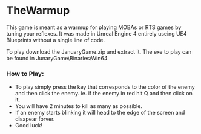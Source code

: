 # TheWarmup
This game is meant as a warmup for playing MOBAs or RTS games by tuning your reflexes. It was made in Unreal Engine 4 entirely useing UE4 Blueprints without a single line of code. 

To play download the JanuaryGame.zip and extract it. The exe to play can be found in JunaryGame\Binaries\Win64

<h3>How to Play:</h3>

<ul>
  <li>To play simply press the key that corresponds to the color of the enemy and then click the enemy.
ie. if the enemy in red hit Q and then click on it.</li>
  <li>You will have 2 minutes to kill as many as possible.</li>
  <li>If an enemy starts blinking it will head to the edge of the screen and disapear forver.</li>
  <li>Good luck!</li>
</ul>
